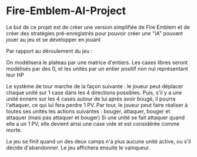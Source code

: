 # Fire-Emblem-AI-Project

Le but de ce projet est de créer une version simplifiée de Fire Emblem et de créer des stratégies pré-enregistrés pour pouvoir créer une "IA" pouvant jouer au jeu et se développer en jouant 

Par rapport au déroulement du jeu : 

On modélisera le plateau par une matrice d'entiers. Les cases libres seront modélisés par des 0, et les unités par un entier positif non nul représentant leur HP

Le système de tour marche de la façon suivante : le joueur peut déplacer chaque unité sur 1 case dans les 4 directions possibles. Puis, s'il y a une unité ennemi sur les 4 cases autour de lui après avoir bougé, il pourra l'attaquer, ce qui lui fera perdre 1 PV.
Par tour, le joueur peut faire réaliser à toutes ses unités les actions suivantes : bouger, attaquer, bouger et attaquer (mais pas attaquer et bouger) 
Si une unité se fait attaquer quand elle a un 1 PV, elle devient ainsi une case vide et est considérée comme morte.

Le jeu se finit quand un des deux camps n'a plus aucune unité active, ou s'il décide d'abandonner. Le jeu affichera ensuite le vainqueur.
